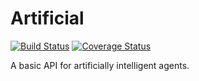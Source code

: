 # Artificial

[![Build Status](https://travis-ci.org/lucasdavid/artificial.svg?branch=master)](https://travis-ci.org/lucasdavid/artificial)
[![Coverage Status](https://coveralls.io/repos/github/lucasdavid/artificial/badge.svg?branch=master)](https://coveralls.io/github/lucasdavid/artificial?branch=master)

A basic API for artificially intelligent agents.
